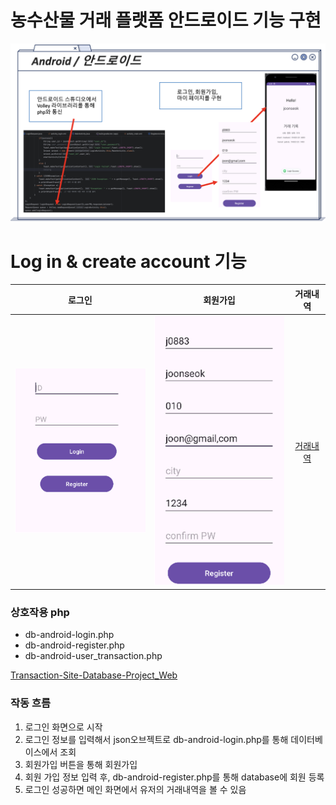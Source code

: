 # 농수산물 거래 플랫폼 안드로이드 기능 구현
![ppt_img](./img/android-ppt.png) 



# Log in & create account 기능
|로그인|회원가입|거래내역|
|:-:|:-:|:-:|
|![로그인](./img/login.png)|![회원가입](./img/register.png)|[거래내역](./img/transaction-view.png)|

### 상호작용 php
- db-android-login.php
- db-android-register.php
- db-android-user_transaction.php  

[Transaction-Site-Database-Project_Web](https://github.com/chungJS/Transaction-Site-Database-Project_Web)


### 작동 흐름
1. 로그인 화면으로 시작
2. 로그인 정보를 입력해서 json오브젝트로 db-android-login.php를 통해 데이터베이스에서 조회
3. 회원가입 버튼을 통해 회원가입 
4. 회원 가입 정보 입력 후, db-android-register.php를 통해 database에 회원 등록
5. 로그인 성공하면 메인 화면에서 유저의 거래내역을 볼 수 있음
